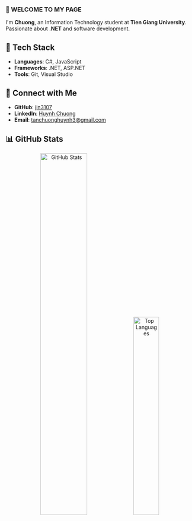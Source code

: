 ### 👋 WELCOME TO MY PAGE  
I'm **Chuong**, an Information Technology student at **Tien Giang University**. Passionate about **.NET** and software development.  

## 🔧 Tech Stack  
- **Languages**: C#, JavaScript  
- **Frameworks**: .NET, ASP.NET  
- **Tools**: Git, Visual Studio  

## 📧 Connect with Me  
- **GitHub**: [jin3107](https://github.com/jin3107/)  
- **LinkedIn**: [Huynh Chuong](https://www.linkedin.com/in/huynh-chuong-7b80242b2/)  
- **Email**: tanchuonghuynh3@gmail.com  

## 📊 GitHub Stats  
<p align="center">  
  <img src="https://github-readme-stats.vercel.app/api?username=jin3107&show_icons=true&theme=radical&hide=stars" width="50%" alt="GitHub Stats"/>
  <img src="https://github-readme-stats.vercel.app/api/top-langs/?username=jin3107&layout=compact&theme=radical" width="37%" alt="Top Languages"/>
</p>


